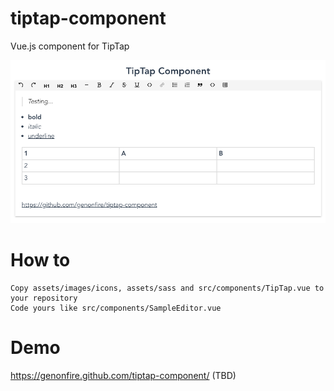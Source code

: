 # tiptap-component
Vue.js component for TipTap


![screenshot](./sample.png?raw=true "screenshot")


# How to

    Copy assets/images/icons, assets/sass and src/components/TipTap.vue to your repository
    Code yours like src/components/SampleEditor.vue


# Demo

https://genonfire.github.com/tiptap-component/ (TBD)
